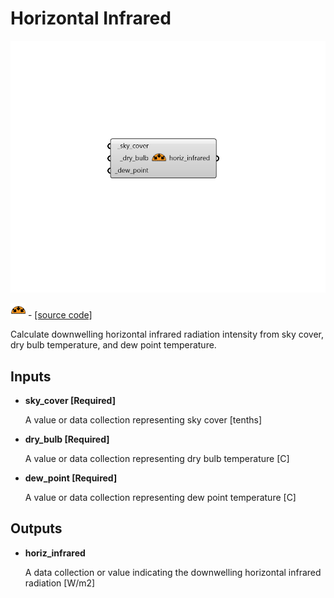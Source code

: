 # Horizontal Infrared

![](../../.gitbook/assets/Horizontal_Infrared.png)

![](../../.gitbook/assets/Horizontal_Infrared%20%281%29.png) - [\[source code\]](https://github.com/ladybug-tools/dragonfly-grasshopper/blob/master/dragonfly_grasshopper/src//DF%20Horizontal%20Infrared.py)

Calculate downwelling horizontal infrared radiation intensity from sky cover, dry bulb temperature, and dew point temperature.

## Inputs

* **sky\_cover \[Required\]**

  A value or data collection representing sky cover \[tenths\] 

* **dry\_bulb \[Required\]**

  A value or data collection representing  dry bulb temperature \[C\] 

* **dew\_point \[Required\]**

  A value or data collection representing dew point temperature \[C\] 

## Outputs

* **horiz\_infrared**

  A data collection or value indicating the downwelling horizontal infrared radiation \[W/m2\] 

